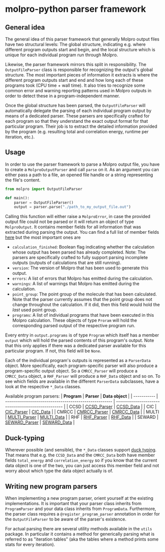 # molpro-python parser framework

## General idea

The general idea of this parser framework that generally Molpro output files have two structural levels: The global structure, indicating e.g. where
different program outputs start and begin, and the local structure which is unique for each individual program run through Molpro.

Likewise, the parser framework mirrors this split in responsibility. The `OutputFileParser` class is responsible for recognizing the output's global
structure. The most important pieces of information it extracts is where the different program outputs start and end and how long each of these
programs took (CPU time + wall time). It also tries to recognize some common error and warning reporting patterns used in Molpro outputs in order to
detect these in a program-independent manner.

Once the global structure has been parsed, the `OutputFileParser` will automatically delegate the parsing of each individual program output by means
of a dedicated parser. These parsers are specifically crafted for each program so that they understand the exact output format for that particular
program. Their job is to extract the detailed information provided by the program (e.g. resulting total and correlation energy, runtime per iteration,
etc.).


## Usage

In order to use the parser framework to parse a Molpro output file, you have to create a `MolproOutputParser` and call `parse` on it. As an argument
you can either pass a path to a file, an opened file handle or a string representing the file's content.
```python
from molpro import OutputFileParser

def main():
    parser = OutputFileParser()
    output = parser.parse("./path_to_my_output_file.out")
```

Calling this function will either raise a `MolproError`, in case the provided output file could not be parsed or it will return an object of type
`MolproOutput`. It contains member fields for all information that was extracted during parsing the output. You can find a full list of member fields
[here](../../modules/molpro/MolproOutput.py) but the most important ones are
- `calculation_finished`: Boolean flag indicating whether the calculation whose output has been parsed has already completed. Note: The parsers are
  specifically crafted to fully support parsing incomplete outputs (outputs of calculations that are still running).
- `version`: The version of Molpro that has been used to generate this output.
- `errors`: A list of errors that Molpro has emitted during the calculation.
- `warnings`: A list of warnings that Molpro has emitted during the calculation.
- `point_group`: The point group of the molecule that has been calculated. Note that the parser currently assumes that the point group does not change
  throughout the calculation. If it did, then this field would hold the _last_ used point group.
- `programs`: A list of individual programs that have been executed in this Molpro calculation. These objects of type `Proram` will hold the
  corresponding parsed output of the respective program run.

Every entry in `output.programs` is of type `Program` which itself has a member `output` which will hold the parsed contents of this program's output.
Note that this only applies if there was a dedicated parser available for this particular program. If not, this field will be `None`.

Each of the individual program's outputs is represented as a `ParserData` object. More specifically, each program-specific parser will also produce a
program-specific output object. So a `CMRCC_Parser` will produce a `CMRCC_Data` object, a `RHF_Parser` will produce a `RHF_Data` object and so on. To
see which fields are available in the different `ParserData` subclasses, have a look at the respective `*_Data` classes.

Available program parsers:
| **Program** | **Parser**                                             | **Data object**                                     |
| ----------- | ------------------------------------------------------ | --------------------------------------------------- |
| CCSD        | [CCSD_Parser](../../modules/molpro/CCSD_Parser.py)     | [CCSD_Data](../../modules/molpro/CCSD_Data.py)      |
| CIC         | [CIC_Parser](../../modules/molpro/CIC_Parser.py)       | [CIC_Data](../../modules/molpro/CIC_Data.py)        |
| CMRCC       | [CMRCC_Parser](../../modules/molpro/CMRCC_Parser.py)   | [CMRCC_Data](../../modules/molpro/CMRCC_Data.py)    |
| MULTI       | [MULTI_Parser](../../modules/molpro/MULTI_Parser.py)   | [MULTI_Data](../../modules/molpro/MULTI_Data.py)    |
| RHF         | [RHF_Parser](../../modules/molpro/RHF_Parser.py)       | [RHF_Data](../../modules/molpro/RHF_Data.py)        |
| SEWARD      | [SEWARD_Parser](../../modules/molpro/SEWARD_Parser.py) | [SEWARD_Data](../../modules/molpro/SEWARD_Data.py)  |


## Duck-typing

Wherever possible (and sensible), the `*_Data` classes support [duck typing](https://realpython.com/lessons/duck-typing/). That means that e.g. the
`CCSD_Data` and the `CMRCC_Data` both have member fields `total_energy` and `correlation_energy` so if you know that the current data object is one of
the two, you can just access this member field and not worry about which type the data object actually is of.


## Writing new program parsers

When implementing a new program parser, orient yourself at the existing implementations. It is important that your parser class inherits from
`ProgramParser` and your data class inherits from `ProgramData`. Furthermore, the parser class requires a `@register_program_parser` annotation in
order for the `OutputFileParser` to be aware of the parser's existence.

For actual parsing there are several utility methods available in the `utils` package. In particular it contains a method for generically parsing what
is referred to as "iteration tables" (aka the tables where a method prints some stats for every iteration).
